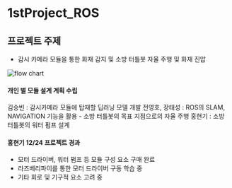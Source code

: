 # 1stProject_ROS
## 프로젝트 주제 
- 감시 카메라 모듈을 통한 화재 감지 및 소방 터틀봇 자율 주행 및 화재 진압

![flow chart](https://user-images.githubusercontent.com/61238033/147212101-818e5f6f-77fc-419c-ad1f-c0022275a7ad.png)
#### 개인 별 모듈 설계 계획 수립
 김승빈 : 감시카메라 모듈에 탑재할 딥러닝 모델 개발
 전영호, 장태성 : ROS의 SLAM, NAVIGATION 기능을 활용 - 소방 터틀봇의 목표 지점으로의 자율 주행
 홍현기 : 소방 터틀봇의 워터 펌프 설계  

#### 홍현기 12/24 프로젝트 경과
- 모터 드라이버, 워터 펌프 등 모듈 구성 요소 구매 완료
- 라즈베리파이를 통한 모터 드라이버 구동 학습 중
- 기타 회로 및 기구적 요소 고려 중
